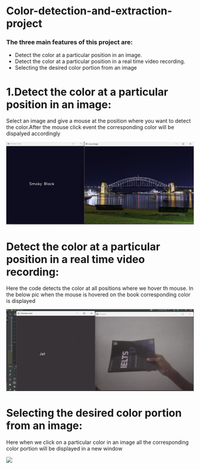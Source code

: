 # Color-detection-and-extraction-project
<h3>The three main features of this project are:</h3>
<ul type="disc">
  <li>Detect the color at a particular position in an image.</li>
  <li>Detect the color at a particular position in a real time video recording.</li>
  <li>Selecting the desired color portion from an image</li>
</ul>

<h1>1.Detect the color at a particular position in an image:</h1>
      <p>Select an image and give a mouse at the position where you want to detect the color.After the mouse click event the corresponding color will be dispalyed accordingly</p>
      <cen><img src="https://github.com/YNMDR/Color-detection-and-extraction-project/blob/main/images/Screenshot%202023-08-13%20192820.png",alt="Image not available"></cen>

<h1>Detect the color at a particular position in a real time video recording:</h1>
 <p>Here the code detects the color at all positions where we hover th mouse. In the below pic when the mouse is hovered on the book corresponding color is displayed</p>
      <cen><img src="https://github.com/YNMDR/Color-detection-and-extraction-project/blob/main/images/Screenshot%202023-08-13%20214849.png",alt="Image not available"></cen>


<h1>Selecting the desired color portion from an image:</h1>
 <p>Here when we click on a particular color in an image all the corresponding color portion will be displayed in a new window</p>
      <cen><img src="https://github.com/YNMDR/Color-detection-and-selection-project/blob/main/images/Screenshot%202023-08-14%20005903.png",alt="Image not available"></cen>
